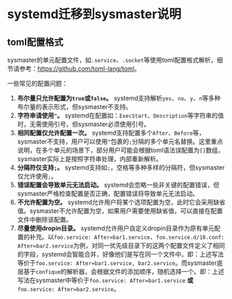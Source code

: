 # systemd迁移到sysmaster说明

## toml配置格式

sysmaster的单元配置文件，如`.service`、`.socket`等使用toml配置格式解析，细节请参考：<https://github.com/toml-lang/toml>。

一些常见的配置问题：

1. **布尔量只允许配置为`true`或`false`。** systemd支持解析`yes`、`no`、`y`、`n`等多种布尔量的表示形式，但sysmaster不支持。
2. **字符串请使用`"`。** systemd在配置如：`ExecStart`、`Description`等字符串的值时，无需使用引号，但sysmaster必须使用引号。
3. **相同配置仅允许配置一次。** systemd支持配置多个`After`、`Before`等，sysmaster不支持，用户可以使用`"`包裹的`;`分隔的多个单元名替换。这里重点说明，在多个单元的场景下，部分用户可能会根据toml语法误配置为`[]`数组，sysmaster实际上是按照字符串处理，内部重新解析。
4. **分隔符仅支持`;`。** systemd支持如`;`，空格等多种多样的分隔符，但sysmaster仅允许使用`;`。
5. **错误配置会导致单元无法启动。** systemd会忽略一些非关键的配置错误，但sysmaster严格检查配置是否正确，配置错误将导致单元无法启动。
6. **不允许配置为空。** systemd允许用户将某个选项配置为空，此时它会采用缺省值。sysmaster不允许配置为空，如果用户需要使用缺省值，可以直接在配置文件中删除该配置。
7. **尽量使用dropin目录。** systemd允许用户自定义dropin目录作为原有单元配置的补充。以`foo.service: After=bar1.service`、`foo.service.d/10.conf: After=bar2.service`为例，对同一优先级目录下的这两个配置文件定义了相同的字段，systemd会智能合并，好像他们是写在同一个文件中。即：上述写法等价于`foo.service: After=bar1.service, bar2.service`。而sysmaster底层基于`confique`的解析器，会根据文件的添加顺序，随机选择一个。即：上述写法在sysmaster中等价于`foo.service: After=bar1.service` **或** `foo.service: After=bar2.service`。
